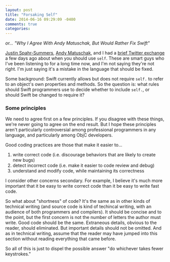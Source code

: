 ```yaml
---
layout: post
title: "Forsaking Self"
date: 2014-06-16 09:29:09 -0400
comments: true
categories: 
---
```

*or... "Why I Agree With Andy Matuschak, But Would Rather Fix Swift"*

[Justin Spahr-Summers](https://twitter.com/jspahrsummers), 
[Andy Matuschak](http://andymatuschak.org), and I had a
[brief Twitter exchange](https://twitter.com/jspahrsummers/status/478055530036875264)
a few days ago about when you should use `self`. These are smart guys who I've
been listening to for a long time now, and I'm not saying they're not right.
I'm just saying it's a mistake in the language that should be fixed.

Some background: Swift currently allows but does not require `self.` to refer
to an object's own properties and methods. So the question is: what rules
should Swift programmers use to decide whether to include `self.`, or should
Swift be changed to require it?

### Some principles

We need to agree first on a few principles. If you disagree with these things,
we're never going to agree on the end result. But I hope these principles
aren't particularly controversial among professional programmers in any
language, and particularly among ObjC developers.

Good coding practices are those that make it easier to...

1. write correct code (i.e. discourage behaviors that are likely to create new bugs)
2. detect incorrect code (i.e. make it easier to code review and debug)
3. understand and modify code, while maintaining its correctness

I consider other concerns secondary. For example, I believe it's much more
important that it be easy to write correct code than it be easy to write fast
code.

So what about "shortness" of code? It's the same as in other kinds of
technical writing (and source code is kind of techincal writing, with an
audience of both programmers and compilers). It should be concise and to the
point, but the first concern is not the number of letters the author must
write. Good code should be the same. Extraneous details, obvious to the
reader, should eliminated. But important details should not be omitted. And as
in technical writing, assume that the reader may have jumped into this section
without reading everything that came before.

So all of this is just to dispel the possible answer "do whichever takes fewer
keystrokes."
